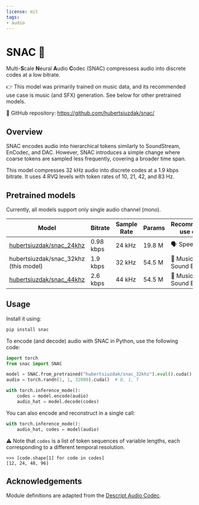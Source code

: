 ```yaml
---
license: mit
tags:
- audio
---
```


# SNAC 🍿

Multi-**S**cale **N**eural **A**udio **C**odec (SNAC) compressess audio into discrete codes at a low bitrate.

👉 This model was primarily trained on music data, and its recommended use case is music (and SFX) generation. See below for other pretrained models.

🔗 GitHub repository: https://github.com/hubertsiuzdak/snac/

## Overview

SNAC encodes audio into hierarchical tokens similarly to SoundStream, EnCodec, and DAC. However, SNAC introduces a simple change where coarse tokens are sampled less frequently,
covering a broader time span.

This model compresses 32 kHz audio into discrete codes at a 1.9 kbps bitrate. It uses 4 RVQ levels with token rates of 10, 21, 42, and
83 Hz.

## Pretrained models

Currently, all models support only single audio channel (mono).

| Model                                                                       | Bitrate   | Sample Rate | Params | Recommended use case     | 
|-----------------------------------------------------------------------------|-----------|-------------|--------|--------------------------|
| [hubertsiuzdak/snac_24khz](https://huggingface.co/hubertsiuzdak/snac_24khz) | 0.98 kbps | 24 kHz      | 19.8 M | 🗣️ Speech               |  
| hubertsiuzdak/snac_32khz (this model)                                       | 1.9 kbps  | 32 kHz      | 54.5 M | 🎸 Music / Sound Effects | 
| [hubertsiuzdak/snac_44khz](https://huggingface.co/hubertsiuzdak/snac_44khz) | 2.6 kbps  | 44 kHz      | 54.5 M | 🎸 Music / Sound Effects |

## Usage

Install it using:

```bash
pip install snac
```
To encode (and decode) audio with SNAC in Python, use the following code:

```python
import torch
from snac import SNAC

model = SNAC.from_pretrained("hubertsiuzdak/snac_32khz").eval().cuda()
audio = torch.randn(1, 1, 32000).cuda()  # B, 1, T

with torch.inference_mode():
    codes = model.encode(audio)
    audio_hat = model.decode(codes)
```

You can also encode and reconstruct in a single call:

```python
with torch.inference_mode():
    audio_hat, codes = model(audio)
```

⚠️ Note that `codes` is a list of token sequences of variable lengths, each corresponding to a different temporal
resolution.

```
>>> [code.shape[1] for code in codes]
[12, 24, 48, 96]
```

## Acknowledgements

Module definitions are adapted from the [Descript Audio Codec](https://github.com/descriptinc/descript-audio-codec).